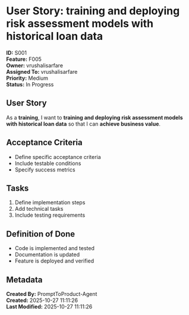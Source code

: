 # User Story: training and deploying risk assessment models with historical loan data

**ID:** S001  
**Feature:** F005  
**Owner:** vrushalisarfare  
**Assigned To:** vrushalisarfare  
**Priority:** Medium  
**Status:** In Progress  

## User Story
As a **training**, I want to **training and deploying risk assessment models with historical loan data** so that I can **achieve business value**.


## Acceptance Criteria
- Define specific acceptance criteria
- Include testable conditions
- Specify success metrics

## Tasks
1. Define implementation steps
2. Add technical tasks
3. Include testing requirements

## Definition of Done
- Code is implemented and tested
- Documentation is updated
- Feature is deployed and verified


## Metadata
**Created By:** PromptToProduct-Agent  
**Created:** 2025-10-27 11:11:26  
**Last Modified:** 2025-10-27 11:11:26  

